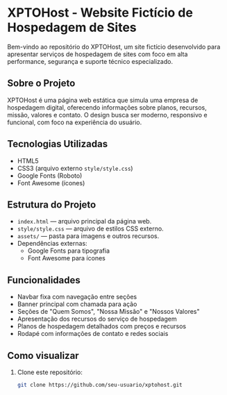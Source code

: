 # XPTOHost - Website Fictício de Hospedagem de Sites

Bem-vindo ao repositório do XPTOHost, um site fictício desenvolvido para apresentar serviços de hospedagem de sites com foco em alta performance, segurança e suporte técnico especializado.

## Sobre o Projeto

XPTOHost é uma página web estática que simula uma empresa de hospedagem digital, oferecendo informações sobre planos, recursos, missão, valores e contato. O design busca ser moderno, responsivo e funcional, com foco na experiência do usuário.

## Tecnologias Utilizadas

- HTML5
- CSS3 (arquivo externo `style/style.css`)
- Google Fonts (Roboto)
- Font Awesome (ícones)

## Estrutura do Projeto

- `index.html` — arquivo principal da página web.
- `style/style.css` — arquivo de estilos CSS externo.
- `assets/` — pasta para imagens e outros recursos.
- Dependências externas:
  - Google Fonts para tipografia
  - Font Awesome para ícones

## Funcionalidades

- Navbar fixa com navegação entre seções
- Banner principal com chamada para ação
- Seções de "Quem Somos", "Nossa Missão" e "Nossos Valores"
- Apresentação dos recursos do serviço de hospedagem
- Planos de hospedagem detalhados com preços e recursos
- Rodapé com informações de contato e redes sociais

## Como visualizar

1. Clone este repositório:
   ```bash
   git clone https://github.com/seu-usuario/xptohost.git
